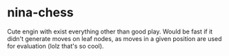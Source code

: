# nina-chess

Cute engin with exist everything other than good play. Would be fast if it didn't generate moves on leaf nodes, as moves in a given position are used for evaluation (lolz that's so cool).